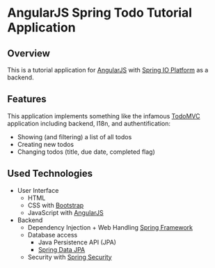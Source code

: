 # AngularJS Spring Todo Tutorial Application

## Overview

This is a tutorial application for [AngularJS](https://angularjs.org/) with [Spring IO Platform](https://spring.io/platform) as a backend.

## Features

This application implements something like the infamous [TodoMVC](http://todomvc.com/) application including backend, I18n, and authentification:

* Showing (and filtering) a list of all todos
* Creating new todos
* Changing todos (title, due date, completed flag)

## Used Technologies

 * User Interface
   * HTML
   * CSS with [Bootstrap](http://getbootstrap.com/)
   * JavaScript with [AngularJS](https://angularjs.org/)
 * Backend
   * Dependency Injection + Web Handling [Spring Framework](http://projects.spring.io/spring-framework/)
   * Database access
     * Java Persistence API (JPA)
     * [Spring Data JPA](http://projects.spring.io/spring-data-jpa/)
   * Security with [Spring Security](http://projects.spring.io/spring-security/)
